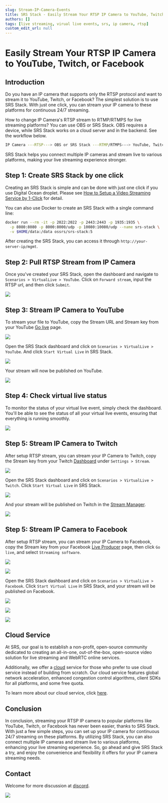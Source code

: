 ```yaml
---
slug: Stream-IP-Camera-Events
title: SRS Stack - Easily Stream Your RTSP IP Camera to YouTube, Twitch, or Facebook
authors: []
tags: [live streaming, virual live events, srs, ip camera, rtsp]
custom_edit_url: null
---
```


# Easily Stream Your RTSP IP Camera to YouTube, Twitch, or Facebook

## Introduction

Do you have an IP camera that supports only the RTSP protocol and want to stream it to YouTube, Twitch, 
or Facebook? The simplest solution is to use SRS Stack. With just one click, you can stream your IP 
camera to these platforms for continuous 24/7 streaming.

<!--truncate-->

How to change IP Camera's RTSP stream to RTMP/RTMPS for live streaming platforms? You can use OBS or 
SRS Stack. OBS requires a device, while SRS Stack works on a cloud server and in the backend. See the 
workflow below.

```bash
IP Camera ---RTSP---> OBS or SRS Stack ---RTMP/RTMPS---> YouTube, Twitch, or Facebook
```

SRS Stack helps you connect multiple IP cameras and stream live to various platforms, making your live 
streaming experience stronger.

## Step 1: Create SRS Stack by one click

Creating an SRS Stack is simple and can be done with just one click if you use Digital Ocean droplet.
Please see [How to Setup a Video Streaming Service by 1-Click](./2022-04-09-SRS-Stack-Tutorial.md) for detail.

You can also use Docker to create an SRS Stack with a single command line:

```bash
docker run --rm -it -p 2022:2022 -p 2443:2443 -p 1935:1935 \
  -p 8080:8080 -p 8000:8000/udp -p 10080:10080/udp --name srs-stack \
  -v $HOME/data:/data ossrs/srs-stack:5
```

After creating the SRS Stack, you can access it through `http://your-server-ip/mgmt`.

## Step 2: Pull RTSP Stream from IP Camera

Once you've created your SRS Stack, open the dashboard and navigate to `Scenarios > VirtualLive > YouTube`. 
Click on `Forward stream`, input the RTSP url, and then click `Submit`.

![](/img/blog-2023-10-11-01.png)

## Step 3: Stream IP Camera to YouTube

To stream your file to YouTube, copy the Stream URL and Stream key from your YouTube [Go live](https://studio.youtube.com/channel/UC/livestreaming) page.

![](/img/blog-2023-10-11-02.png)

Open the SRS Stack dashboard and click on `Scenarios > VirtualLive > YouTube`. And click `Start Virtual Live` in SRS Stack.

![](/img/blog-2023-10-11-03.png)

Your stream will now be published on YouTube.

![](/img/blog-2023-10-11-04.png)

## Step 4: Check virtual live status

To monitor the status of your virtual live event, simply check the dashboard. You'll be able to see the status of all your virtual live events, ensuring that everything is running smoothly.

![](/img/blog-2023-10-11-05.png)

## Step 5: Stream IP Camera to Twitch

After setup RTSP stream, you can stream your IP Camera to Twitch, copy the Stream key from your 
Twitch [Dashboard](https://www.twitch.tv/dashboard/settings) under `Settings > Stream`.

![](/img/blog-2023-10-11-06.png)

Open the SRS Stack dashboard and click on `Scenarios > VirtualLive > Twitch`. Click `Start Virtual Live` in SRS Stack.

![](/img/blog-2023-10-11-07.png)

And your stream will be published on Twitch in the [Stream Manager](https://www.twitch.tv/dashboard/stream).

![](/img/blog-2023-10-11-08.png)

## Step 5: Stream IP Camera to Facebook

After setup RTSP stream, you can stream your IP Camera to Facebook, copy the Stream key from your 
Facebook [Live Producer](https://www.facebook.com/live/producer?ref=OBS) page,
then click `Go live`, and select `Streaming software`.

![](/img/blog-2023-10-11-09.png)

![](/img/blog-2023-10-11-10.png)

Open the SRS Stack dashboard and click on `Scenarios > VirtualLive > Facebook`. Click `Start Virtual Live` in SRS Stack, and your stream will be published on Facebook.

![](/img/blog-2023-10-11-11.png)

![](/img/blog-2023-10-11-12.png)

![](/img/blog-2023-10-11-13.png)

## Cloud Service

At SRS, our goal is to establish a non-profit, open-source community dedicated to creating an all-in-one, 
out-of-the-box, open-source video solution for live streaming and WebRTC online services.

Additionally, we offer a [cloud](/docs/v6/doc/cloud) service for those who prefer to use cloud service instead of building from 
scratch. Our cloud service features global network acceleration, enhanced congestion control algorithms, 
client SDKs for all platforms, and some free quota.

To learn more about our cloud service, click [here](/docs/v6/doc/cloud).

## Conclusion

In conclusion, streaming your RTSP IP camera to popular platforms like YouTube, Twitch, or Facebook has never 
been easier, thanks to SRS Stack. With just a few simple steps, you can set up your IP camera for continuous 
24/7 streaming on these platforms. By utilizing SRS Stack, you can also connect multiple IP cameras and stream 
live to various platforms, enhancing your live streaming experience. So, go ahead and give SRS Stack a try, and 
enjoy the convenience and flexibility it offers for your IP camera streaming needs.

## Contact

Welcome for more discussion at [discord](https://discord.gg/bQUPDRqy79).

![](https://ossrs.io/gif/v1/sls.gif?site=ossrs.io&path=/lts/blog-en/2023-10-11-Stream-IP-Camera-Events)
